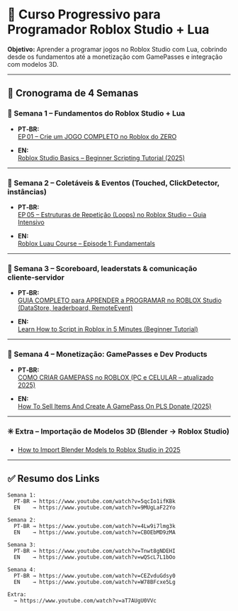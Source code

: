 # 🚀 Curso Progressivo para Programador Roblox Studio + Lua

**Objetivo:** Aprender a programar jogos no Roblox Studio com Lua, cobrindo desde os fundamentos até a monetização com GamePasses e integração com modelos 3D.

---

## 📅 Cronograma de 4 Semanas

### 📌 Semana 1 – Fundamentos do Roblox Studio + Lua

- **PT‑BR:**  
  [EP 01 – Crie um JOGO COMPLETO no Roblox do ZERO](https://www.youtube.com/watch?v=5qcIo1ifKBk)

- **EN:**  
  [Roblox Studio Basics – Beginner Scripting Tutorial (2025)](https://www.youtube.com/watch?v=9MUgLaF22Yo)

---

### 📌 Semana 2 – Coletáveis & Eventos (Touched, ClickDetector, instâncias)

- **PT‑BR:**  
  [EP 05 – Estruturas de Repetição (Loops) no Roblox Studio – Guia Intensivo](https://www.youtube.com/watch?v=4Lw9i7lmg3k)

- **EN:**  
  [Roblox Luau Course – Episode 1: Fundamentals](https://www.youtube.com/watch?v=CBOEbMD9zMA)

---

### 📌 Semana 3 – Scoreboard, leaderstats & comunicação cliente‑servidor

- **PT‑BR:**  
  [GUIA COMPLETO para APRENDER a PROGRAMAR no ROBLOX Studio (DataStore, leaderboard, RemoteEvent)](https://www.youtube.com/watch?v=Tnwt8gNDEHI)

- **EN:**  
  [Learn How to Script in Roblox in 5 Minutes (Beginner Tutorial)](https://www.youtube.com/watch?v=wQScL7L1bOo)

---

### 📌 Semana 4 – Monetização: GamePasses e Dev Products

- **PT‑BR:**  
  [COMO CRIAR GAMEPASS no ROBLOX (PC e CELULAR – atualizado 2025)](https://www.youtube.com/watch?v=CEZvduGdsy0)

- **EN:**  
  [How To Sell Items And Create A GamePass On PLS Donate (2025)](https://www.youtube.com/watch?v=W78BFcxe5Lg)

---

### ✳️ Extra – Importação de Modelos 3D (Blender → Roblox Studio)

- [How to Import Blender Models to Roblox Studio in 2025](https://www.youtube.com/watch?v=aT7AUgU0VVc)

---

## ✅ Resumo dos Links

```text
Semana 1:
  PT‑BR → https://www.youtube.com/watch?v=5qcIo1ifKBk
  EN    → https://www.youtube.com/watch?v=9MUgLaF22Yo

Semana 2:
  PT‑BR → https://www.youtube.com/watch?v=4Lw9i7lmg3k
  EN    → https://www.youtube.com/watch?v=CBOEbMD9zMA

Semana 3:
  PT‑BR → https://www.youtube.com/watch?v=Tnwt8gNDEHI
  EN    → https://www.youtube.com/watch?v=wQScL7L1bOo

Semana 4:
  PT‑BR → https://www.youtube.com/watch?v=CEZvduGdsy0
  EN    → https://www.youtube.com/watch?v=W78BFcxe5Lg

Extra:
  → https://www.youtube.com/watch?v=aT7AUgU0VVc

